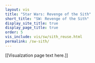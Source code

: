```yaml
---
layout: vis
title: "Star Wars: Revenge of the Sith"
short_title: "SW: Revenge of the Sith"
display_site_title: true
display_page_title: true
order: 5
vis_include: vis/sw/sith_reuse.html
permalink: /sw-sith/
---
```


[[Visualzation page text here.]]
